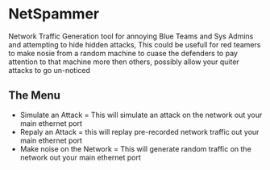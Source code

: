 # NetSpammer
Network Traffic Generation tool for annoying Blue Teams and Sys Admins and attempting to hide hidden attacks, This could be usefull for red teamers to make nosie from a random machine to cuase the defenders to pay attention to that machine more then others, possibly allow your quiter attacks to go un-noticed

## The Menu
* Simulate an Attack = This will simulate an attack on the network out your main ethernet port
* Repaly an Attack = this will replay pre-recorded network traffic out your main ethernet port
* Make noise on the Network = This will generate random traffic on the network out your main ethernet port
